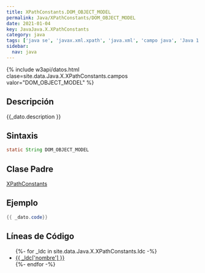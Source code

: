 ```yaml
---
title: XPathConstants.DOM_OBJECT_MODEL
permalink: Java/XPathConstants/DOM_OBJECT_MODEL
date: 2021-01-04
key: JavaJava.X.XPathConstants
category: java
tags: ['java se', 'javax.xml.xpath', 'java.xml', 'campo java', 'Java 1.5']
sidebar: 
  nav: java
---
```


{% include w3api/datos.html clase=site.data.Java.X.XPathConstants.campos valor="DOM_OBJECT_MODEL" %}

## Descripción
{{_dato.description }}

## Sintaxis
~~~java
static String DOM_OBJECT_MODEL
~~~

## Clase Padre
[XPathConstants](/Java/XPathConstants/)

## Ejemplo
~~~java
{{ _dato.code}}
~~~

## Líneas de Código
<ul>
{%- for _ldc in site.data.Java.X.XPathConstants.ldc -%}
   <li>
       <a href="{{_ldc['url'] }}">{{ _ldc['nombre'] }}</a>
   </li>
{%- endfor -%}
</ul>

